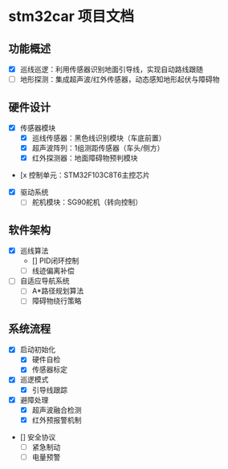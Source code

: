 # stm32car 项目文档

## 功能概述
- [x] 巡线巡逻：利用传感器识别地面引导线，实现自动路线跟随
- [ ] 地形探测：集成超声波/红外传感器，动态感知地形起伏与障碍物

## 硬件设计
- [x] 传感器模块
  - [x] 巡线传感器：黑色线识别模块（车底前置）
  - [x] 超声波阵列：1组测距传感器（车头/侧方）
  - [x] 红外探测器：地面障碍物预判模块
- [x 控制单元：STM32F103C8T6主控芯片
- [x] 驱动系统
  - [ ] 舵机模块：SG90舵机（转向控制）

## 软件架构
- [x] 巡线算法
  - [] PID闭环控制
  - [ ] 线迹偏离补偿
- [ ] 自适应导航系统
  - [ ] A*路径规划算法
  - [ ] 障碍物绕行策略

## 系统流程
- [x] 启动初始化
  - [x] 硬件自检
  - [x] 传感器标定
- [x] 巡逻模式
  - [x] 引导线跟踪
- [x] 避障处理
  - [x] 超声波融合检测
  - [x] 红外预报警机制
- [] 安全协议
  - [ ] 紧急制动
  - [ ] 电量预警
